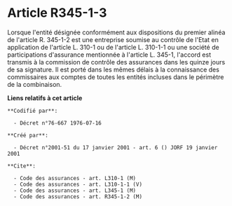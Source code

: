 # Article R345-1-3

Lorsque l'entité désignée conformément aux dispositions du premier alinéa de l'article R. 345-1-2 est une entreprise soumise
au contrôle de l'Etat en application de l'article L. 310-1 ou de l'article L. 310-1-1 ou une société de participations
d'assurance mentionnée à l'article L. 345-1, l'accord est transmis à la commission de contrôle des assurances dans les quinze
jours de sa signature. Il est porté dans les mêmes délais à la connaissance des commissaires aux comptes de toutes les
entités incluses dans le périmètre de la combinaison.

**Liens relatifs à cet article**

	**Codifié par**:

	  - Décret n°76-667 1976-07-16

	**Créé par**:

	  - Décret n°2001-51 du 17 janvier 2001 - art. 6 () JORF 19 janvier 2001

	**Cite**:

	  - Code des assurances - art. L310-1 (M)
	  - Code des assurances - art. L310-1-1 (V)
	  - Code des assurances - art. L345-1 (M)
	  - Code des assurances - art. R345-1-2 (M)
